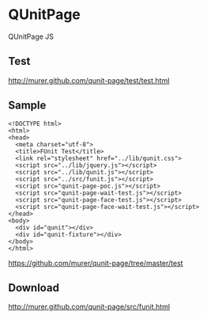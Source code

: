 # QUnitPage

QUnitPage JS

## Test

http://murer.github.com/qunit-page/test/test.html

## Sample

    <!DOCTYPE html>
    <html>
    <head>
      <meta charset="utf-8">
      <title>FUnit Test</title>
      <link rel="stylesheet" href="../lib/qunit.css">
      <script src="../lib/jquery.js"></script>
      <script src="../lib/qunit.js"></script>
      <script src="../src/funit.js"></script>
      <script src="qunit-page-poc.js"></script>
      <script src="qunit-page-wait-test.js"></script>
      <script src="qunit-page-face-test.js"></script>   
      <script src="qunit-page-face-wait-test.js"></script>
    </head>
    <body>
      <div id="qunit"></div>
      <div id="qunit-fixture"></div>
    </body>
    </html>

https://github.com/murer/qunit-page/tree/master/test

## Download

http://murer.github.com/qunit-page/src/funit.html

